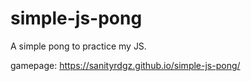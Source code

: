 # simple-js-pong
A simple pong to practice my JS.

gamepage: https://sanityrdgz.github.io/simple-js-pong/
